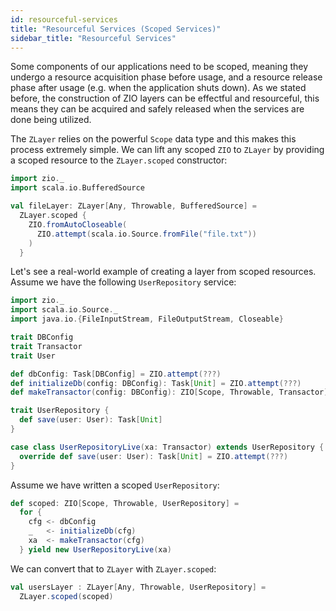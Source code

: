```yaml
---
id: resourceful-services
title: "Resourceful Services (Scoped Services)"
sidebar_title: "Resourceful Services"
---
```


Some components of our applications need to be scoped, meaning they undergo a resource acquisition phase before usage, and a resource release phase after usage (e.g. when the application shuts down). As we stated before, the construction of ZIO layers can be effectful and resourceful, this means they can be acquired and safely released when the services are done being utilized.

The `ZLayer` relies on the powerful `Scope` data type and this makes this process extremely simple. We can lift any scoped `ZIO` to `ZLayer` by providing a scoped resource to the `ZLayer.scoped` constructor:

```scala mdoc:silent:nest
import zio._
import scala.io.BufferedSource

val fileLayer: ZLayer[Any, Throwable, BufferedSource] =
  ZLayer.scoped {
    ZIO.fromAutoCloseable(
      ZIO.attempt(scala.io.Source.fromFile("file.txt"))
    )
  }
```

Let's see a real-world example of creating a layer from scoped resources. Assume we have the following `UserRepository` service:

```scala mdoc:silent
import zio._
import scala.io.Source._
import java.io.{FileInputStream, FileOutputStream, Closeable}

trait DBConfig
trait Transactor
trait User

def dbConfig: Task[DBConfig] = ZIO.attempt(???)
def initializeDb(config: DBConfig): Task[Unit] = ZIO.attempt(???)
def makeTransactor(config: DBConfig): ZIO[Scope, Throwable, Transactor] = ZIO.attempt(???)

trait UserRepository {
  def save(user: User): Task[Unit]
}

case class UserRepositoryLive(xa: Transactor) extends UserRepository {
  override def save(user: User): Task[Unit] = ZIO.attempt(???)
}
```

Assume we have written a scoped `UserRepository`:

```scala mdoc:silent:nest
def scoped: ZIO[Scope, Throwable, UserRepository] = 
  for {
    cfg <- dbConfig
    _   <- initializeDb(cfg)
    xa  <- makeTransactor(cfg)
  } yield new UserRepositoryLive(xa)
```

We can convert that to `ZLayer` with `ZLayer.scoped`:

```scala mdoc:nest
val usersLayer : ZLayer[Any, Throwable, UserRepository] =
  ZLayer.scoped(scoped)
```
